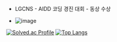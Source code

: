 
 - LGCNS - AIDD 코딩 경진 대회 - 동상 수상

 - ![image](https://github.com/user-attachments/assets/1c109e02-6245-406a-b220-8835155abe5e)



[![Solved.ac Profile](http://mazassumnida.wtf/api/v2/generate_badge?boj=rrww2347)](https://solved.ac/rrww2347/)  [![Top Langs](https://github-readme-stats.vercel.app/api/top-langs/?username=leechigu)](https://github.com/anuraghazra/github-readme-stats)
